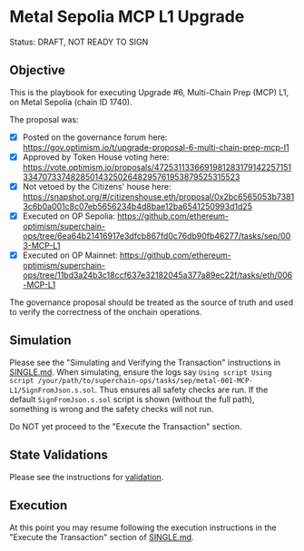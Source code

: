 # Metal Sepolia MCP L1 Upgrade

Status: DRAFT, NOT READY TO SIGN

## Objective

This is the playbook for executing Upgrade #6, Multi-Chain Prep (MCP) L1, on Metal Sepolia (chain ID 1740).

The proposal was:

- [X] Posted on the governance forum here: https://gov.optimism.io/t/upgrade-proposal-6-multi-chain-prep-mcp-l1
- [X] Approved by Token House voting here: https://vote.optimism.io/proposals/47253113366919812831791422571513347073374828501432502648295761953879525315523
- [X] Not vetoed by the Citizens' house here: https://snapshot.org/#/citizenshouse.eth/proposal/0x2bc6565053b73813c6b0a001c8c07eb5656234b4d8bae12ba6541250993d1d25
- [X] Executed on OP Sepolia: https://github.com/ethereum-optimism/superchain-ops/tree/6ea64b21416917e3dfcb867fd0c76db90fb46277/tasks/sep/003-MCP-L1
- [X] Executed on OP Mainnet: https://github.com/ethereum-optimism/superchain-ops/tree/11bd3a24b3c18ccf637e32182045a377a89ec22f/tasks/eth/006-MCP-L1

The governance proposal should be treated as the source of truth and used to verify the correctness
of the onchain operations.

## Simulation

Please see the "Simulating and Verifying the Transaction" instructions in [SINGLE.md](../../../SINGLE.md).
When simulating, ensure the logs say `Using script Using script /your/path/to/superchain-ops/tasks/sep/metal-001-MCP-L1/SignFromJson.s.sol`.
Thus ensures all safety checks are run. If the default `SignFromJson.s.sol` script is shown
(without the full path), something is wrong and the safety checks will not run.

Do NOT yet proceed to the "Execute the Transaction" section.

## State Validations

Please see the instructions for [validation](./VALIDATION.md).

## Execution

At this point you may resume following the execution instructions in the "Execute the Transaction" section of [SINGLE.md](../../../SINGLE.md).
